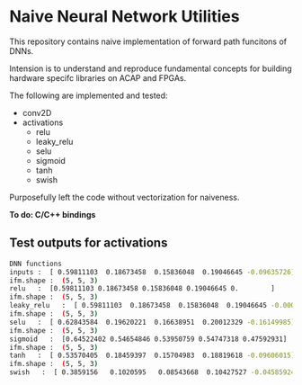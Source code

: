 # Naive Neural Network Utilities
This repository contains naive implementation of forward path funcitons of DNNs.

Intension is to understand and reproduce fundamental concepts for building hardware specifc libraries on ACAP and FPGAs.

The following are implemented and tested:

* conv2D
* activations
    * relu
    * leaky_relu
    * selu
    * sigmoid
    * tanh
    * swish

Purposefully left the code without vectorization for naiveness.

**To do: C/C++ bindings**

## Test outputs for activations
```bash
DNN functions
inputs :  [ 0.59811103  0.18673458  0.15836048  0.19046645 -0.09635726]
ifm.shape :  (5, 5, 3)
relu   :  [0.59811103 0.18673458 0.15836048 0.19046645 0.        ]
ifm.shape :  (5, 5, 3)
leaky_relu   :  [ 0.59811103  0.18673458  0.15836048  0.19046645 -0.00096357]
ifm.shape :  (5, 5, 3)
selu   :  [ 0.62843584  0.19620221  0.16638951  0.20012329 -0.16149985]
ifm.shape :  (5, 5, 3)
sigmoid   :  [0.64522402 0.54654846 0.53950759 0.54747318 0.47592931]
ifm.shape :  (5, 5, 3)
tanh   :  [ 0.53570405  0.18459397  0.15704983  0.18819618 -0.09606015]
ifm.shape :  (5, 5, 3)
swish   :  [ 0.3859156   0.1020595   0.08543668  0.10427527 -0.04585924]
```

